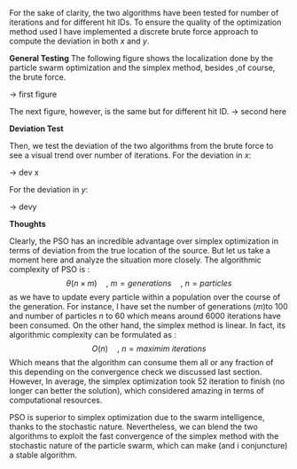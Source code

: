 For the sake of clarity, the two algorithms have been tested for number of iterations and for different hit IDs. To ensure the quality of the optimization method used I have implemented a discrete brute force approach to compute the deviation in both $x$ and $y$.

**General Testing**
The following figure shows the localization done by the particle swarm optimization and the simplex method, besides ,of course, the brute force.

→ first figure

The next figure, however, is the same but for different hit ID.
→ second here

**Deviation Test** 

Then, we test the deviation of the two algorithms from the brute force to see a visual trend over number of iterations. For the deviation in $x$:

→ dev x

For the deviation in $y$:

→ devy 

**Thoughts** 

Clearly, the PSO has an incredible advantage over simplex optimization in terms of deviation from the true location of the source. But let us take a moment here and analyze the situation more closely. 
The algorithmic complexity of PSO is  :
$$\theta(n\times m) \quad ,\ m= generations \quad,\ n=particles$$ as we have to update every particle within a population over the course of the generation. For instance, I have set the number of generations $(m)$to $100$ and  number of particles $n$ to $60$ which means around  $6000$ iterations have been consumed. On the other hand,  the simplex method is linear. In fact, its algorithmic complexity can be formulated as :
$$O(n) \quad , \ n= maximim \ iterations$$
Which means that the algorithm can consume them all or any fraction of this depending on the convergence check we discussed last section. However, In average, the simplex optimization took $52$ iteration to finish (no longer can better the solution), which considered amazing in terms of computational resources.

PSO is superior to simplex optimization due to the swarm intelligence, thanks to the stochastic nature. Nevertheless,  we can blend the two algorithms to exploit the fast convergence of the simplex method with the stochastic nature of the particle swarm, which can make (and i conjuncture) a stable algorithm.